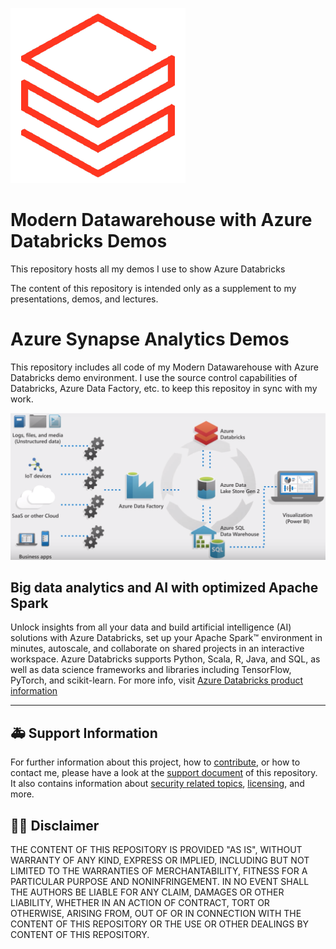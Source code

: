 ![Azure Databricks Logo](.media/databricks-logo.png)

# Modern Datawarehouse with Azure Databricks Demos

This repository hosts all my demos I use to show Azure Databricks

The content of this repository is intended only as a supplement to my presentations, demos, and lectures.

#  Azure Synapse Analytics Demos
This repository includes all code of my Modern Datawarehouse with Azure Databricks demo environment. I use the source control capabilities of Databricks, Azure Data Factory, etc. to keep this repositoy in sync with my work.

![Modern Datawarehouse Architecture](.media/mdwh-architecture.png)

## Big data analytics and AI with optimized Apache Spark
Unlock insights from all your data and build artificial intelligence (AI) solutions with Azure Databricks, set up your Apache Spark™ environment in minutes, autoscale, and collaborate on shared projects in an interactive workspace. Azure Databricks supports Python, Scala, R, Java, and SQL, as well as data science frameworks and libraries including TensorFlow, PyTorch, and scikit-learn.
For more info, visit [Azure Databricks product information](https://azure.microsoft.com/en-us/services/databricks/)

---

## :ambulance: Support Information

For further information about this project, how to [contribute](CONTRIBUTING.md), or how to contact me, please have a look at the [support document](SUPPORT.md) of this repository. It also contains information about [security related topics](SECURITY.md), [licensing](LICENSE.md), and more.  

## :man_judge: Disclaimer

THE CONTENT OF THIS REPOSITORY IS PROVIDED "AS IS", WITHOUT WARRANTY OF ANY KIND, EXPRESS OR IMPLIED, INCLUDING BUT NOT LIMITED TO THE WARRANTIES OF MERCHANTABILITY, FITNESS FOR A PARTICULAR PURPOSE AND NONINFRINGEMENT. IN NO EVENT SHALL THE AUTHORS BE LIABLE FOR ANY CLAIM, DAMAGES OR OTHER LIABILITY, WHETHER IN AN ACTION OF CONTRACT, TORT OR OTHERWISE, ARISING FROM, OUT OF OR IN CONNECTION WITH THE CONTENT OF THIS REPOSITORY OR THE USE OR OTHER DEALINGS BY CONTENT OF THIS REPOSITORY.